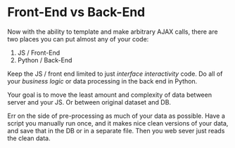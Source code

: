 # Front-End vs Back-End

Now with the ability to template and make arbitrary AJAX calls, there are two places you can put almost any of your code:

1. JS / Front-End
1. Python / Back-End

Keep the JS / front end limited to just _interface interactivity_ code.
Do all of your _business logic_ or data processing in the back end in Python.

Your goal is to move the least amount and complexity of data between server and your JS.
Or between original dataset and DB.

Err on the side of pre-processing as much of your data as possible.
Have a script you manually run once, and it makes nice clean versions of your data, and save that in the DB or in a separate file.
Then you web sever just reads the clean data.
